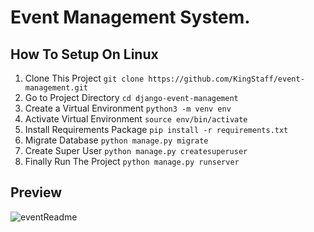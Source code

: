 # Event Management System.

## How To Setup On Linux

1. Clone This Project `git clone https://github.com/KingStaff/event-management.git`
2. Go to Project Directory `cd django-event-management`
3. Create a Virtual Environment `python3 -m venv env`
4. Activate Virtual Environment `source env/bin/activate`
5. Install Requirements Package `pip install -r requirements.txt`
6. Migrate Database `python manage.py migrate`
7. Create Super User `python manage.py createsuperuser`
8. Finally Run The Project `python manage.py runserver`

## Preview

![eventReadme](https://github.com/KingStaff/event-management/assets/110411857/33d926a7-db80-4620-97e7-6fda00e5c829)
